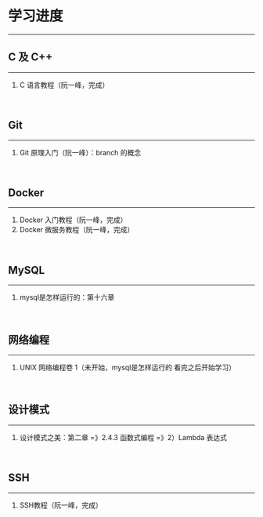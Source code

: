 # 学习进度

---

## C 及 C++

---

1. C 语言教程（阮一峰，完成）

<br />

## Git

---

1. Git 原理入门（阮一峰）：branch 的概念

<br />

## Docker

---

1. Docker 入门教程（阮一峰，完成）
2. Docker 微服务教程（阮一峰，完成）

<br />

## MySQL

---

1. mysql是怎样运行的：第十六章

<br />

## 网络编程

---

1. UNIX 网络编程卷 1（未开始，mysql是怎样运行的 看完之后开始学习）

<br />

## 设计模式

---

1. 设计模式之美：第二章 =》2.4.3 函数式编程 =》2）Lambda 表达式

<br />

## SSH

---

1. SSH教程（阮一峰，完成）
